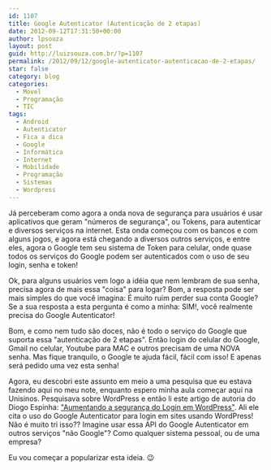 ```yaml
---
id: 1107
title: Google Autenticator (Autenticação de 2 etapas)
date: 2012-09-12T17:31:50+00:00
author: lpsouza
layout: post
guid: http://luizsouza.com.br/?p=1107
permalink: /2012/09/12/google-autenticator-autenticacao-de-2-etapas/
star: false
category: blog
categories:
  - Móvel
  - Programação
  - TIC
tags:
  - Android
  - Autenticator
  - Fica a dica
  - Google
  - Informática
  - Internet
  - Mobilidade
  - Programação
  - Sistemas
  - Wordpress
---
```

Já perceberam como agora a onda nova de segurança para usuários é usar aplicativos que geram "números de segurança", ou Tokens, para autenticar e diversos serviços na internet. Esta onda começou com os bancos e com alguns jogos, e agora está chegando a diversos outros serviços, e entre eles, agora o Google tem seu sistema de Token para celular, onde quase todos os serviços do Google podem ser autenticados com o uso de seu login, senha e token!

Ok, para alguns usuários vem logo a idéia que nem lembram de sua senha, precisa agora de mais essa "coisa" para logar? Bom, a resposta pode ser mais simples do que você imagina: É muito ruim perder sua conta Google? Se a sua resposta a esta pergunta é como a minha: SIM!, você realmente precisa do Google Autenticator!

Bom, e como nem tudo são doces, não é todo o serviço do Google que suporta essa "autenticação de 2 etapas". Então login do celular do Google, Gmail no celular, Youtube para MAC e outros precisam de uma NOVA senha. Mas fique tranquilo, o Google te ajuda fácil, fácil com isso! E apenas será pedido uma vez esta senha!

Agora, eu descobri este assunto em meio a uma pesquisa que eu estava fazendo aqui no meu note, enquanto espero minha aula começar aqui na Unisinos. Pesquisava sobre WordPress e então li este artigo de autoria do Diogo Espinha: ["Aumentando a segurança do Login em WordPress"](http://www.escolawp.com/2012/09/aumentando-a-seguranca-do-login-em-wordpress/). Ali ele cita o uso do Google Autenticator para login em sites usando WordPress! Não é muito tri isso?? Imagine usar essa API do Google Autenticator em outros serviços "não Google"? Como qualquer sistema pessoal, ou de uma empresa?

Eu vou começar a popularizar esta ideia. 😉
